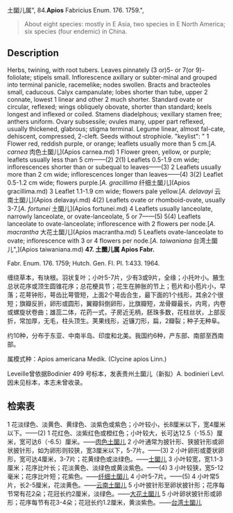 土圞儿属",
84.**Apios** Fabricius Enum. 176. 1759.",

> About eight species: mostly in E Asia, two species in E North America; six species (four endemic) in China.

## Description
Herbs, twining, with root tubers. Leaves pinnately (3 or)5- or 7(or 9)-foliolate; stipels small. Inflorescence axillary or subter-minal and grouped into terminal panicle, racemelike; nodes swollen. Bracts and bracteoles small, caducous. Calyx campanulate; lobes shorter than tube, upper 2 connate, lowest 1 linear and other 2 much shorter. Standard ovate or circular, reflexed; wings obliquely obovate, shorter than standard; keels longest and inflexed or coiled. Stamens diadelphous; vexillary stamen free; anthers uniform. Ovary subsessile; ovules many, upper part reflexed, usually thickened, glabrous; stigma terminal. Legume linear, almost fal-cate, dehiscent, compressed, 2-cleft. Seeds without strophiole.
  "keylist": "
1 Flower red, reddish purple, or orange; leaflets usually more than 5 cm.[*A. carnea* 肉色土圞儿](Apios carnea.md)
1 Flower green, yellow, or purple; leaflets usually less than 5 cm——(2)
2(1) Leaflets 0.5-1.9 cm wide; inflorescences shorter than or subequal to leaves——(3)
2 Leaflets usually more than 2 cm wide; inflorescences longer than leaves——(4)
3(2) Leaflet 0.5-1.2 cm wide; flowers purple.[*A. gracillima* 纤细土圞儿](Apios gracillima.md)
3 Leaflet 1.1-1.9 cm wide; flowers pale yellow.[*A. delavayi* 云南土圞儿](Apios delavayi.md)
4(2) Leaflets ovate or rhomboid-ovate, usually 3-7.[*A. fortunei* 土圞儿](Apios fortunei.md)
4 Leaflets usually lanceolate, narrowly lanceolate, or ovate-lanceolate, 5 or 7——(5)
5(4) Leaflets lanceolate to ovate-lanceolate; inflorescence with 2 flowers per node.[*A. macrantha* 大花土圞儿](Apios macrantha.md)
5 Leaflets ovate-lanceolate to ovate; inflorescence with 3 or 4 flowers per node.[*A. taiwaniana* 台湾土圞儿",](Apios taiwaniana.md)
**47. 土圞儿属 Apios Fabr.**

Fabr. Enum. 176. 1759; Hutch. Gen. Fl. Pl. 1:433. 1964.

缠绕草本，有块根。羽状复叶；小叶5-7片，少有3或9片，全缘；小托叶小。腋生总状花序或顶生圆锥花序；总花梗具节；花生在肿胀的节上；苞片和小苞片小，早落；花萼钟形，萼齿比萼管短，上面2个萼齿合生，最下面的1个线形，其余2个很短；旗瓣反折，卵形或圆形，翼瓣斜倒卵形，比旗瓣短，龙骨瓣最长，内弯，内卷或螺旋状卷曲；雄蕊二体，花药一式，子房近无柄，胚珠多数，花柱丝状，上部反折，常加厚，无毛，柱头顶生。荚果线形，近镰刀形，扁，2瓣裂；种子无种阜。

约10种，分布于东亚、中南半岛、印度和北美。我国约6种，产东部、南部至西南部。

属模式种：Apios americana Medik. (Clycine apios Linn.)

Leveille曾依据Bodinier 499 号标本，发表贵州土圞儿（新拟）A. bodinieri Levl.因未见标本，本志未曾收录。

## 检索表

1 花淡绿色、淡黄色、黄绿色、淡紫色或紫色；小叶较小，长8厘米以下，宽4厘米以下。——(2)
1 花红色、淡紫红色或橙红色；小叶较大，长可达12.5（-15.5）厘米，宽可达6（-6.5）厘米。——[肉色土圞儿](Apios%20carnea.md)
2 小叶通常为披针形、狭披针形或卵状披针形，如为卵形则较狭，宽3厘米以下，5-7片。——(3)
2 小叶卵形或菱状卵形，宽可达4厘米，3-7片；花黄绿色或淡绿色。——[土圞儿](Apios%20fortunei.md)
3 小叶较宽，宽1.1-3厘米；花序比叶长；花淡黄色、淡绿色或黄淡紫色。——(4)
3 小叶较狭，宽5-12毫米；花序比叶短；花紫色。——[纤细土圞儿](Apios%20gracillima.md)
4 小叶5-7片。——(5)
4 小叶常5片，长2-5厘米，花淡黄色。——[云南土圞儿](Apios%20delavayi.md)
5 小叶披针形至卵状披针形；花序每节常有花2朵；花冠长约2厘米，淡绿色。——[大花土圞儿](Apios%20macrantha.md)
5 小叶卵状披针形或卵形；花序每节有花3-4朵；花冠长约1.2厘米，黄淡紫色。——[台湾土圞儿](Apios%20taiwaniana.md)
